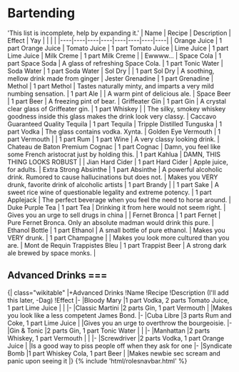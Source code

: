 # Bartending
'This list is incomplete, help by expanding it.'
| Name | Recipe | Description | Effect | Yay |  |  |  |
 |----|----|----|----|----|----|----|----|
| Orange Juice | 1 part Orange Juice | Tomato Juice | 1 part Tomato Juice | Lime Juice | 1 part Lime Juice | Milk Creme | 1 part Milk Creme |
| Ewwww... | Space Cola | 1 part Space Soda | A glass of refreshing Space Cola. | 1 part Tonic Water | Soda Water | 1 part Soda Water | Sol Dry |
| 1 part Sol Dry | A soothing, mellow drink made from ginger | Jester Grenadine | 1 part Grenadine | Methol | 1 part Methol | Tastes naturally minty, and imparts a very mild numbing sensation. | 1 part Ale |
| A warm pint of delicious ale. | Space Beer | 1 part Beer | A freezing pint of bear. | Griffeater Gin | 1 part Gin | A crystal clear glass of Griffeater gin. | 1 part Whiskey |
| The silky, smokey whiskey goodness inside this glass makes the drink look very classy. | Caccavo Guaranteed Quality Tequila | 1 part Tequila | Tripple Distilled Tunguska | 1 part Vodka | The glass contains vodka. Xynta. | Golden Eye Vermouth | 1 part Vermouth |
| 1 part Rum | 1 part Wine | A very classy looking drink. | Chateau de Baton Premium Cognac | 1 part Cognac | Damn, you feel like some French aristocrat just by holding this. | 1 part Kahlua | DAMN, THIS THING LOOKS ROBUST |
| Jian Hard Cider | 1 part Hard Cider | Apple juice, for adults. | Extra Strong Absinthe | 1 part Absinthe | A powerful alcoholic drink. Rumored to cause hallucinations but does not. | Makes you VERY drunk, favorite drink of alcoholic artists | 1 part Brandy |
| 1 part Sake | A sweet rice wine of questionable legality and extreme potency. | 1 part Applejack | The perfect beverage when you feel the need to horse around. | Duke Purple Tea | 1 part Tea | Drinking it from here would not seem right. | Gives you an urge to sell drugs in china |
| Fernet Bronca | 1 part Fernet | Pure Fernet Bronca. Only an absolute madman would drink this pure. | Ethanol Bottle | 1 part Ethanol | A small bottle of pure ethanol. | Makes you VERY drunk. | 1 part Champagne |
| Makes you look more cultured than you are. | Mont de Requin Trappistes Bleu | 1 part Trappist Beer | A strong dark ale brewed by space monks. |

##  Advanced Drinks ===

{| class="wikitable"
|+Advanced Drinks
!Name 
!Recipe 
!Description (I'll add this later, -Dag)
!Effect 
|-
|Bloody Mary
|1 part Vodka, 2 parts Tomato Juice, 1 part Lime Juice
|
|
|-
|Classic Martini
|2 parts Gin, 1 part Vermouth
|
|Makes you look like a less competent James Bond.
|-
|Cuba Libre
|3 parts Rum and Coke, 1 part Lime Juice
|
|Gives you an urge to overthrow the bourgeoisie.
|-
|Gin & Tonic
|2 parts Gin, 1 part Tonic Water
|
|
|-
|Manhattan
|2 parts Whiskey, 1 part Vermouth
|
|
|-
|Screwdriver
|2 parts Vodka, 1 part Orange Juice
|
|Is a good way to piss people off when they ask for one
|-
|Syndicate Bomb
|1 part Whiskey Cola, 1 part Beer
|
|Makes newbie sec scream and panic upon seeing it
|}
{% include 'html/rolesnavbar.html' %}
